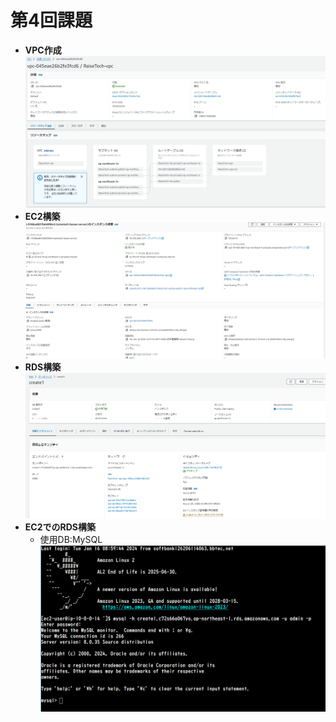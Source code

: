 # 第4回課題
* **VPC作成**  
![VPC](IMG/VPC.png)
* **EC2構築**  
![EC2](IMG/EC2.png)
* **RDS構築**  
![RDS](IMG/RDS.png)
* **EC2でのRDS構築**  
  * 使用DB:MySQL  
![mysql](IMG/mysql.login.png)
